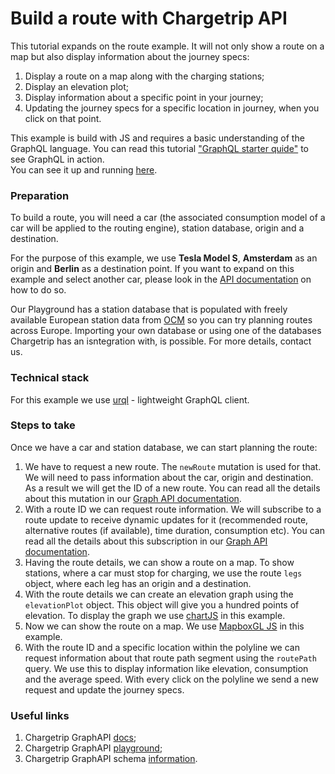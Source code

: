 # Build a route with Chargetrip API

This tutorial expands on the route example. It will not only show a route on a map but also display information about the journey specs:

1.  Display a route on a map along with the charging stations;
2.  Display an elevation plot;
3.  Display information about a specific point in your journey;
4.  Updating the journey specs for a specific location in journey, when you click on that point.

This example is build with JS and requires a basic understanding of the GraphQL language. You can read this tutorial ["GraphQL starter quide"]() to see GraphQL in action.  
You can see it up and running [here](https://chargetrip.github.io/examples/route-path/).

### Preparation

To build a route, you will need a car (the associated consumption model of a car will be applied to the routing engine), station database, origin and a destination.

For the purpose of this example, we use **Tesla Model S**, **Amsterdam** as an origin and **Berlin** as a destination point. If you want to expand on this example and select another car, please look in the [API documentation](https://docs.chargetrip.com/#cars) on how to do so.

Our Playground has a station database that is populated with freely available European station data from [OCM](https://openchargemap.org/site) so you can try planning routes across Europe. Importing your own database or using one of the databases Chargetrip has an isntegration with, is possible. For more details, contact us.

### Technical stack

For this example we use [urql](https://formidable.com/open-source/urql/) - lightweight GraphQL client.

### Steps to take

Once we have a car and station database, we can start planning the route:

1. We have to request a new route. The `newRoute` mutation is used for that. We will need to pass information about the car, origin and destination. As a result we will get the ID of a new route. You can read all the details about this mutation in our [Graph API documentation](https://docs.chargetrip.com/#request-a-new-route).
2. With a route ID we can request route information. We will subscribe to a route update to receive dynamic updates for it (recommended route, alternative routes (if available), time duration, consumption etc). You can read all the details about this subscription in our [Graph API documentation](https://docs.chargetrip.com/#subscribe-to-route-updates).
3. Having the route details, we can show a route on a map. To show stations, where a car must stop for charging, we use the route `legs` object, where each leg has an origin and a destination.
4. With the route details we can create an elevation graph using the `elevationPlot` object. This object will give you a hundred points of elevation. To display the graph we use [chartJS](https://www.chartjs.org/docs/latest/) in this example.
5. Now we can show the route on a map. We use [MapboxGL JS](https://docs.mapbox.com/mapbox-gl-js/overview/#quickstart) in this example.
6. With the route ID and a specific location within the polyline we can request information about that route path segment using the `routePath` query. We use this to display information like elevation, consumption and the average speed. With every click on the polyline we send a new request and update the journey specs.

### Useful links

1. Chargetrip GraphAPI [docs](https://docs.chargetrip.com/);
2. Chargetrip GraphAPI [playground](https://playground.chargetrip.com/);
3. Chargetrip GraphAPI schema [information](https://voyager.chargetrip.com/).
